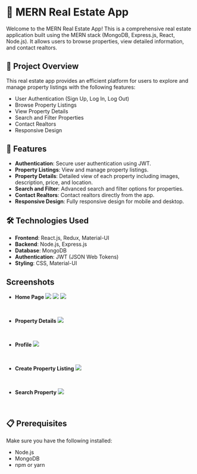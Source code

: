 # 🏡 MERN Real Estate App

Welcome to the MERN Real Estate App! This is a comprehensive real estate application built using the MERN stack (MongoDB, Express.js, React, Node.js). It allows users to browse properties, view detailed information, and contact realtors.

## 🚀 Project Overview

This real estate app provides an efficient platform for users to explore and manage property listings with the following features:

- User Authentication (Sign Up, Log In, Log Out)
- Browse Property Listings
- View Property Details
- Search and Filter Properties
- Contact Realtors
- Responsive Design

## 🌟 Features

- **Authentication**: Secure user authentication using JWT.
- **Property Listings**: View and manage property listings.
- **Property Details**: Detailed view of each property including images, description, price, and location.
- **Search and Filter**: Advanced search and filter options for properties.
- **Contact Realtors**: Contact realtors directly from the app.
- **Responsive Design**: Fully responsive design for mobile and desktop.

## 🛠️ Technologies Used

- **Frontend**: React.js, Redux, Material-UI
- **Backend**: Node.js, Express.js
- **Database**: MongoDB
- **Authentication**: JWT (JSON Web Tokens)
- **Styling**: CSS, Material-UI

## Screenshots
- **Home Page**
![](https://res.cloudinary.com/dkk2rer7z/image/upload/v1740577922/samples/Screenshot_2025-02-26_191805_dmhgtl.png)
![](https://res.cloudinary.com/dkk2rer7z/image/upload/v1740577922/samples/Screenshot_2025-02-26_191820_fmfjj0.png)
![](https://res.cloudinary.com/dkk2rer7z/image/upload/v1740577931/samples/Screenshot_2025-02-26_191838_at6e7l.png)

<br>

- **Property Details**
![](https://res.cloudinary.com/dkk2rer7z/image/upload/v1740577937/samples/Screenshot_2025-02-26_191907_vf8omn.png)

<br>

- **Profile**
![](https://res.cloudinary.com/dkk2rer7z/image/upload/v1740577924/samples/Screenshot_2025-02-26_191924_lg9dn7.png)

<br>

- **Create Property Listing**
![](https://res.cloudinary.com/dkk2rer7z/image/upload/v1740577924/samples/Screenshot_2025-02-26_191924_lg9dn7.png)

<br>

- **Search Property**
![](https://res.cloudinary.com/dkk2rer7z/image/upload/v1740577937/samples/Screenshot_2025-02-26_192005_xucdyc.png)

<br>

## 📋 Prerequisites

Make sure you have the following installed:

- Node.js
- MongoDB
- npm or yarn

